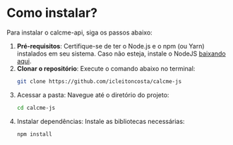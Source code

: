 
# Como instalar?

Para instalar o calcme-api, siga os passos abaixo:

1. **Pré-requisitos**: Certifique-se de ter o Node.js e o npm (ou Yarn) instalados em seu sistema.
    Caso não esteja, instale o NodeJS [baixando aqui](https://nodejs.org/en/download).
2. **Clonar o repositório**: Execute o comando abaixo no terminal:
   ```bash
   git clone https://github.com/icleitoncosta/calcme-js
   ```
3. Acessar a pasta: Navegue até o diretório do projeto:
   ```bash
   cd calcme-js
   ```
4. Instalar dependências: Instale as bibliotecas necessárias:
   ```bash
   npm install
   ```